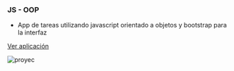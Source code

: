 ### JS - OOP

- App de tareas utilizando javascript orientado a objetos y bootstrap para la interfaz

[Ver aplicación](https://js-oop.crisospina523.now.sh/)

![proyec](https://user-images.githubusercontent.com/38017835/59873514-cbb10e80-9361-11e9-9aab-8321711d1ae2.png)
